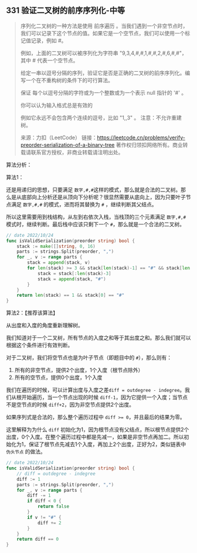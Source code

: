 ## 331 验证二叉树的前序序列化-中等

> 序列化二叉树的一种方法是使用 前序遍历 。当我们遇到一个非空节点时，我们可以记录下这个节点的值。如果它是一个空节点，我们可以使用一个标记值记录，例如 #。
>
> 例如，上面的二叉树可以被序列化为字符串 "9,3,4,#,#,1,#,#,2,#,6,#,#"，其中 # 代表一个空节点。
>
> 给定一串以逗号分隔的序列，验证它是否是正确的二叉树的前序序列化。编写一个在不重构树的条件下的可行算法。
>
> 保证 每个以逗号分隔的字符或为一个整数或为一个表示 null 指针的 '#' 。
>
> 你可以认为输入格式总是有效的
>
> 例如它永远不会包含两个连续的逗号，比如 "1,,3" 。
> 注意：不允许重建树。
>
> 来源：力扣（LeetCode）
> 链接：https://leetcode.cn/problems/verify-preorder-serialization-of-a-binary-tree
> 著作权归领扣网络所有。商业转载请联系官方授权，非商业转载请注明出处。



算法分析：

算法1：

还是用递归的思想，只要满足 `数字,#,#`这样的模式，那么就是合法的二叉树。那么是从底部向上分析还是从顶向下分析呢？很显然需要从底向上，因为只要叶子节点满足 `数字,#,#` 的模式，进而将其替换为 `#` ，继续判断其父结点。

所以这里需要用到栈结构，从左到右依次入栈，当栈顶的三个元素满足 `数字,#,#` 模式时，继续判断。最后栈中应该只剩下一个 `#`，那么就是一个合法的二叉树。

```go
// date 2022/10/24
func isValidSerialization(preorder string) bool {
    stack := make([]string, 0, 16)
    parts := strings.Split(preorder, ",")
    for _, v := range parts {
        stack = append(stack, v)
        for len(stack) >= 3 && stack[len(stack)-1] == "#" && stack[len(stack)-2] == "#" && stack[len(stack)-3] != "#" {
            stack = stack[:len(stack)-3]
            stack = append(stack, "#")
        }
    }
    return len(stack) == 1 && stack[0] == "#"
}
```



算法2：【推荐该算法】

从出度和入度的角度重新理解树。

我们知道对于一个二叉树，所有节点的入度之和等于其出度之和。那么我们就可以根据这个条件进行有效判断。

对于二叉树，我们将空节点也是为叶子节点（即题目中的 `#`），那么则有：

1. 所有的非空节点，提供2个出度，1个入度（根节点除外）
2. 所有的空节点，提供0个出度，1个入度

我们在遍历的时候，可以计算出度与入度之差`diff = outdegree - indegree`。我们从根开始遍历，当一个节点出现的时候 `diff-1`，因为它提供一个入度；当节点不是空节点的时候 `diff+2`，因为非空节点提供2个出度。

如果序列式是合法的，那么整个遍历过程中 `diff >= 0`，并且最后的结果为零。

这里解释为为什么 `diff` 初始化为1，因为根节点没有父结点，所以根节点提供2个出度，0个入度。在整个遍历过程中都是先减一，如果是非空节点再加二。所以初始化为1，保证了根节点先减去1个入度，再加上2个出度，正好为2，类似链表中 `伪头节点` 的做法。

```go
// date 2022/10/24
func isValidSerialization(preorder string) bool {
    // diff = outdegree - indegree
    diff := 1
    parts := strings.Split(preorder, ",")
    for _, v := range parts {
        diff -= 1
        if diff < 0 {
            return false
        }
        if v != "#" {
            diff += 2
        }
    }
    return diff == 0
}
```

